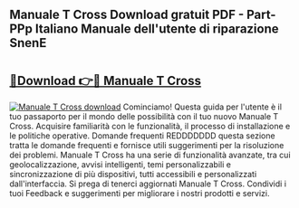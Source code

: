## Manuale T Cross Download gratuit PDF - Part-PPp Italiano Manuale dell'utente di riparazione SnenE

# <h2><a href="http://dfbod2.blite.top/?on=Manuale+T+Cross">🔗Download 👉🔴 Manuale T Cross</a></h2>

[![Manuale T Cross download](https://i.imgur.com/lujVjoI.png)](http://dfbod2.blite.top/?on=Manuale+T+Cross)
Cominciamo! Questa guida per l'utente è il tuo passaporto per il mondo delle possibilità con il tuo nuovo Manuale T Cross. Acquisire familiarità con le funzionalità, il processo di installazione e le politiche operative. Domande frequenti REDDDDDDD questa sezione tratta le domande frequenti e fornisce utili suggerimenti per la risoluzione dei problemi. Manuale T Cross ha una serie di funzionalità avanzate, tra cui geolocalizzazione, avvisi intelligenti, temi personalizzabili e sincronizzazione di più dispositivi, tutti accessibili e personalizzati dall'interfaccia. Si prega di tenerci aggiornati Manuale T Cross. Condividi i tuoi Feedback e suggerimenti per migliorare i nostri prodotti e servizi.
